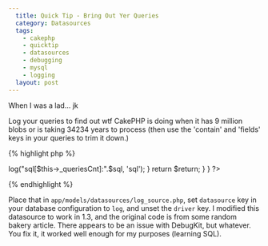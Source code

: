 ```yaml
---
  title: Quick Tip - Bring Out Yer Queries
  category: Datasources
  tags:
    - cakephp
    - quicktip
    - datasources
    - debugging
    - mysql
    - logging
  layout: post
---
```


When I was a lad... jk

Log your queries to find out wtf CakePHP is doing when it has 9 million blobs or is taking 34234 years to process (then use the 'contain' and 'fields' keys in your queries to trim it down.)

{% highlight php %}
<?php
// load lib
App::import('Datasource', 'DboSource');
App::import('Datasource', 'DboMysql');
/**
* @author RainChen @ Sun Feb 24 17:21:35 CST 2008
* @uses usage
* @link http://cakeexplorer.wordpress.com/2007/10/08/extending-of-dbosource-and-model-with-sql-generator-function/
* @access public
* @param parameter
* @return return
* @version 0.1
*/ 
class LogSource extends DboMysql {
	function logQuery($sql) {
		$return = parent::logQuery($sql);
		if(Configure::read('Cake.logQuery')) {
			$this->log("sql[$this->_queriesCnt]:".$sql, 'sql');
		}
		return $return;
	}
}
?>
{% endhighlight %}

Place that in `app/models/datasources/log_source.php`, set `datasource` key in your database configuration to `log`, and unset the `driver` key. I modified this datasource to work in 1.3, and the original code is from some random bakery article. There appears to be an issue with DebugKit, but whatever. You fix it, it worked well enough for my purposes (learning SQL).